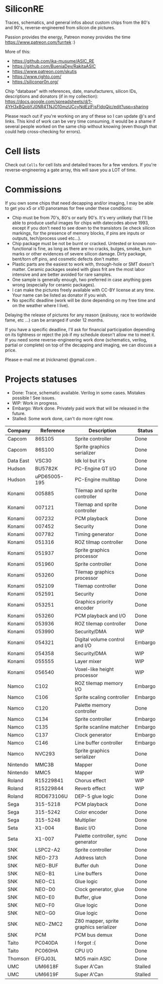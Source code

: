 # SiliconRE

Traces, schematics, and general infos about custom chips from the 80's and 90's, reverse-engineered from silicon die pictures.

Passion provides the energy, Patreon money provides the time https://www.patreon.com/furrtek :)

More of this:
- https://github.com/ika-musume/ASIC_RE
- https://github.com/BueniaDev/RakitaASIC
- https://www.patreon.com/skutis
- https://www.righto.com/
- https://siliconpr0n.org/

Chip "database" with references, date, manufacturers, silicon IDs, descriptions and donators (if in my collection): https://docs.google.com/spreadsheets/d/1-4YH3xBQobYJ0NR4TNJO10mzUCcyNdEzlFjsFldoQjc/edit?usp=sharing

Please reach out if you're working on any of these so I can update @'s and links. This kind of work can be very time consuming, it would be a shame if several people worked on the same chip without knowing (even though that could help cross-checking for errors).

# Cell lists

Check out `Cells` for cell lists and detailed traces for a few vendors. If you're reverse-engineering a gate array, this will save you a LOT of time.

# Commissions

If you own some chips that need decapping and/or imaging, I may be able to get you x5 or x10 panoramas for free under these conditions:
* Chip must be from 70's, 80's or early 90's. It's very unlikely that I'll be able to produce useful images for chips with datecodes above 1993, except if you don't need to see down to the transistors (ie check silicon markings, for the presence of memory blocks, if pins are inputs or outputs, tech/process used etc...).
* Chip package must be not be burnt or cracked. Untested or known non-functional is fine, as long as there are no cracks, bulges, smoke, burn marks or other evidences of severe silicon damage. Dirty package, bent/torn off pins, and cosmetic defects don't matter.
* Plastic parts are the easiest to work with, through-hole or SMT doesn't matter. Ceramic packages sealed with glass frit are the most labor intensive and are better avoided for rare samples.
* One sample is generally enough, two preferred in case anything goes wrong (especially for ceramic packages).
* I can make the pictures freely available with CC-BY license at any time. Your name can be listed as donator if you wish.
* No specific deadline (work will be done depending on my free time and on the weather where I live).

Delaying the release of pictures for any reason (jealousy, race to worldwide fame, etc ...) can be arranged if under 12 months.

If you have a specific deadline, I'll ask for financial participation depending on its tightness or reject the job if my schedule doesn't allow me to meet it.
If you need some reverse-engineering work done (schematics, verilog, partial or complete) on top of the decapping and imaging, we can discuss a price.

Please e-mail me at (nickname) @gmail.com .

# Projects statuses

* Done: Trace, schematic available. Verilog in some cases. Mistakes possible ! See issues.
* WIP: Work in progress.
* Embargo: Work done. Privately paid work that will be released in the future.
* Stalled: Some work done, can't do more right now.

|Company|Reference|Description|Status|
|-------|---------|-----------|------|
|Capcom |86S105|Sprite controller|Done|
|Capcom |86S100|Sprite graphics serializer|Done|
|Data East |VSC30|Idk lol but it's |Done|
|Hudson|BU5782K|PC-Engine GT I/O|Done|
|Hudson|uPD65005-195|PC-Engine multitap|Done|
|Konami|005885|Tilemap and sprite controller|Done|
|Konami|007121|Tilemap and sprite controller|Done|
|Konami|007232|PCM playback|Done|
|Konami|007452|Security|Done|
|Konami|007782|Timing generator|Done|
|Konami|051316|ROZ tilmap controller|Done|
|Konami|051937|Sprite graphics processor|Done|
|Konami|051960|Sprite controller|Done|
|Konami|053260|Tilemap graphics processor|Done|
|Konami|052109|Tilemap controller|Done|
|Konami|052591|Security|Done|
|Konami|053251|Graphics priority encoder|Done|
|Konami|053260|PCM playback and I/O|Done|
|Konami|053936|ROZ tilemap controller|Done|
|Konami|053990|Security/DMA|WIP|
|Konami|054321|Digital volume control and I/O|Embargo|
|Konami|054358|Security/DMA|WIP|
|Konami|055555|Layer mixer|WIP|
|Konami|056540|Voxel-like height processor|WIP|
|Namco|C102|ROZ tilemap memory I/O|Embargo|
|Namco|C106|Sprite scaling controller|Embargo|
|Namco|C120|Palette memory controller|Done|
|Namco|C134|Sprite controller|Embargo|
|Namco|C135|Sprite scanline matcher|Embargo|
|Namco|C137|Clock generator|Embargo|
|Namco|C146|Line buffer controller|Embargo|
|Namco|NVC293|Sprite graphics serializer|Done|
|Nintendo|MMC3B|Mapper|Done|
|Nintendo|MMC5|Mapper|WIP|
|Roland|R15229841|Chorus effect|WIP|
|Roland|R15229844|Reverb effect|WIP|
|Roland|RDD673106U|DEP-5 glue logic|Done|
|Sega|315-5218|PCM playback|Done|
|Sega|315-5242|Color encoder|Done|
|Sega|315-5248|Multiplier|Done|
|Seta|X1-004|Basic I/O|Done|
|Seta|X1-007|Palette controller, sync generator|Done|
|SNK|LSPC2-A2|Sprite controller|Done|
|SNK|NEO-273|Address latch|Done|
|SNK|NEO-BUF|Buffer duh|Done|
|SNK|NEO-B1|Line buffers|Done|
|SNK|NEO-C1|Glue logic|Done|
|SNK|NEO-D0|Clock generator, glue|Done|
|SNK|NEO-E0|Buffer, glue|Done|
|SNK|NEO-F0|Glue logic|Done|
|SNK|NEO-G0|Glue logic|Done|
|SNK|NEO-ZMC2|Z80 mapper, sprite graphics serializer|Done|
|SNK|PCM|PCM bus demux|Done|
|Taito|PC040DA|I forgot :(|Done|
|Taito|PC060HA|CPU I/O|Done|
|Thomson|EFGJ03L|MO5 main ASIC|Done|
|UMC|UM6618F|Super A'Can|Stalled|
|UMC|UM6619F|Super A'Can|Stalled|
